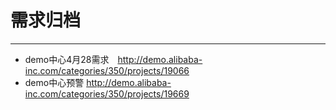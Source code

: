 # 需求归档

--------

- demo中心4月28需求　http://demo.alibaba-inc.com/categories/350/projects/19066
- demo中心预警 http://demo.alibaba-inc.com/categories/350/projects/19669